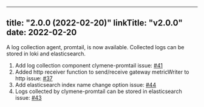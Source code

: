 
---
title: "2.0.0 (2022-02-20)"
linkTitle: "v2.0.0"
date: 2022-02-20
---
A log collection agent, promtail, is now available. Collected logs can be stored in loki and elasticsearch.  

1. Add log collection component clymene-promtail issue: [#41](https://github.com/Clymene-project/Clymene/issues/41)  
2. Added http receiver function to send/receive gateway metricWriter to http issue: [#37](https://github.com/Clymene-project/Clymene/issues/37)  
3. Add elasticsearch index name change option issue: [#44](https://github.com/Clymene-project/Clymene/issues/44)  
4. Logs collected by clymene-promtail can be stored in elasticsearch issue: [#43](https://github.com/Clymene-project/Clymene/issues/43)  
